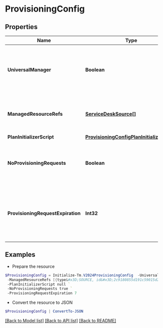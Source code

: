 # ProvisioningConfig
## Properties

Name | Type | Description | Notes
------------ | ------------- | ------------- | -------------
**UniversalManager** | **Boolean** | Specifies whether this configuration is used to manage provisioning requests for all sources from the org.  If true, no managedResourceRefs are allowed. | [optional] [readonly] [default to $false]
**ManagedResourceRefs** | [**ServiceDeskSource[]**](ServiceDeskSource.md) | References to sources for the Service Desk integration template.  May only be specified if universalManager is false. | [optional] 
**PlanInitializerScript** | [**ProvisioningConfigPlanInitializerScript**](ProvisioningConfigPlanInitializerScript.md) |  | [optional] 
**NoProvisioningRequests** | **Boolean** | Name of an attribute that when true disables the saving of ProvisioningRequest objects whenever plans are sent through this integration. | [optional] [default to $false]
**ProvisioningRequestExpiration** | **Int32** | When saving pending requests is enabled, this defines the number of hours the request is allowed to live before it is considered expired and no longer affects plan compilation. | [optional] 

## Examples

- Prepare the resource
```powershell
$ProvisioningConfig = Initialize-Tm.V2024ProvisioningConfig  -UniversalManager true `
 -ManagedResourceRefs [{type&#x3D;SOURCE, id&#x3D;2c9180855d191c59015d291ceb051111, name&#x3D;My Source 1}, {type&#x3D;SOURCE, id&#x3D;2c9180855d191c59015d291ceb052222, name&#x3D;My Source 2}] `
 -PlanInitializerScript null `
 -NoProvisioningRequests true `
 -ProvisioningRequestExpiration 7
```

- Convert the resource to JSON
```powershell
$ProvisioningConfig | ConvertTo-JSON
```

[[Back to Model list]](../README.md#documentation-for-models) [[Back to API list]](../README.md#documentation-for-api-endpoints) [[Back to README]](../README.md)

